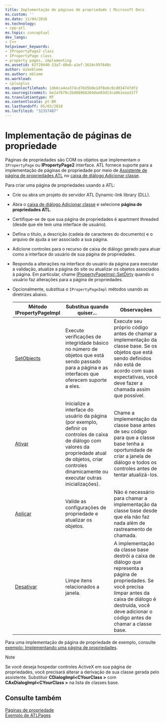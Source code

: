 ```yaml
---
title: Implementação de páginas de propriedade | Microsoft Docs
ms.custom: ''
ms.date: 11/04/2016
ms.technology:
- cpp-atl
ms.topic: conceptual
dev_langs:
- C++
helpviewer_keywords:
- IPropertyPage2 class
- IPropertyPage class
- property pages, implementing
ms.assetid: 62f29440-33a7-40eb-a1ef-3634c95f640c
author: mikeblome
ms.author: mblome
ms.workload:
- cplusplus
ms.openlocfilehash: 1db6ca4ea374cd76d5b0e1df8e6c0cd03474fdf2
ms.sourcegitcommit: be2a7679c2bd80968204dee03d13ca961eaa31ff
ms.translationtype: MT
ms.contentlocale: pt-BR
ms.lasthandoff: 05/03/2018
ms.locfileid: "32357487"
---
```

# <a name="implementing-property-pages"></a>Implementação de páginas de propriedade
Páginas de propriedades são COM os objetos que implementam o `IPropertyPage` ou **IPropertyPage2** interface. ATL fornece suporte para a implementação de páginas de propriedade por meio de [Assistente de página de propriedades ATL](../atl/reference/atl-property-page-wizard.md) no [caixa de diálogo Adicionar classe](../ide/add-class-dialog-box.md).  
  
 Para criar uma página de propriedades usando a ATL:  
  
-   Crie ou abra um projeto do servidor ATL Dynamic-link library (DLL).  
  
-   Abra o [caixa de diálogo Adicionar classe](../ide/add-class-dialog-box.md) e selecione **página de propriedades ATL**.  
  
-   Certifique-se de que sua página de propriedades é apartment threaded (desde que ele tem uma interface de usuário).  
  
-   Defina o título, a descrição (cadeia de caracteres do documento) e o arquivo de ajuda a ser associado a sua página.  
  
-   Adicione controles para o recurso de caixa de diálogo gerado para atuar como a interface do usuário de sua página de propriedades.  
  
-   Responda a alterações na interface do usuário da página para executar a validação, atualize a página do site ou atualizar os objetos associados à página. Em particular, chame [IPropertyPageImpl::SetDirty](../atl/reference/ipropertypageimpl-class.md#setdirty) quando o usuário faz alterações para a página de propriedades.  
  
-   Opcionalmente, substitua o `IPropertyPageImpl` métodos usando as diretrizes abaixo.  
  
    |Método IPropertyPageImpl|Substitua quando quiser...|Observações|  
    |------------------------------|----------------------------------|-----------|  
    |[SetObjects](../atl/reference/ipropertypageimpl-class.md#setobjects)|Execute verificações de integridade básico no número de objetos que está sendo passado para a página e as interfaces que oferecem suporte a eles.|Execute seu próprio código antes de chamar a implementação da classe base. Se os objetos que está sendo definidos não está de acordo com suas expectativas, você deve fazer a chamada assim que possível.|  
    |[Ativar](../atl/reference/ipropertypageimpl-class.md#activate)|Inicialize a interface do usuário da página (por exemplo, definir os controles de caixa de diálogo com valores da propriedade atual de objetos, criar controles dinamicamente ou executar outras inicializações).|Chame a implementação da classe base antes de seu código para que a classe base tenha a oportunidade de criar a janela de diálogo e todos os controles antes de tentar atualizá-los.|  
    |[Aplicar](../atl/reference/ipropertypageimpl-class.md#apply)|Valide as configurações de propriedade e atualizar os objetos.|Não é necessário para chamar a implementação da classe base desde que ela não faz nada além de rastreamento de chamada.|  
    |[Desativar](../atl/reference/ipropertypageimpl-class.md#deactivate)|Limpe itens relacionados a janela.|A implementação da classe base destrói a caixa de diálogo que representa a página de propriedades. Se você precisa limpar antes da caixa de diálogo é destruída, você deve adicionar o código antes de chamar a classe base.|  
  
 Para uma implementação de página de propriedade de exemplo, consulte [exemplo: Implementando uma página de propriedades](../atl/example-implementing-a-property-page.md).  
  
> [!NOTE]
>  Se você deseja hospedar controles ActiveX em sua página de propriedades, você precisará alterar a derivação de sua classe gerada pelo assistente. Substituir **CDialogImpl\<CYourClass >** com **CAxDialogImpl\<CYourClass >** na lista de classes base.  
  
## <a name="see-also"></a>Consulte também  
 [Páginas de propriedade](../atl/atl-com-property-pages.md)   
 [Exemplo de ATLPages](../visual-cpp-samples.md)


